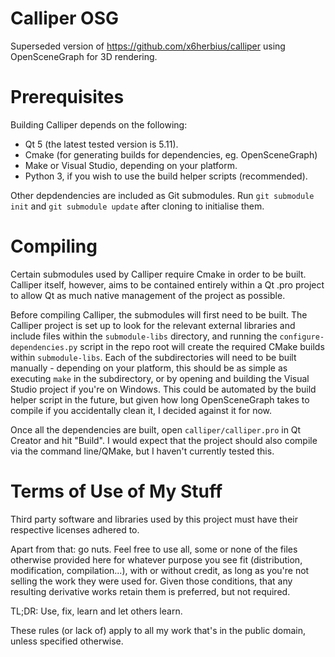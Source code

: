 Calliper OSG
============

Superseded version of https://github.com/x6herbius/calliper using OpenSceneGraph for 3D rendering.

Prerequisites
=============

Building Calliper depends on the following:

* Qt 5 (the latest tested version is 5.11).
* Cmake (for generating builds for dependencies, eg. OpenSceneGraph)
* Make or Visual Studio, depending on your platform.
* Python 3, if you wish to use the build helper scripts (recommended).

Other depdendencies are included as Git submodules. Run `git submodule init` and `git submodule update` after cloning to initialise them.

Compiling
=========

Certain submodules used by Calliper require Cmake in order to be built. Calliper itself, however, aims to be contained entirely within a Qt .pro project to allow Qt as much native management of the project as possible.

Before compiling Calliper, the submodules will first need to be built. The Calliper project is set up to look for the relevant external libraries and include files within the `submodule-libs` directory, and running the `configure-dependencies.py` script in the repo root will create the required CMake builds within `submodule-libs`. Each of the subdirectories will need to be built manually - depending on your platform, this should be as simple as executing `make` in the subdirectory, or by opening and building the Visual Studio project if you're on Windows. This could be automated by the build helper script in the future, but given how long OpenSceneGraph takes to compile if you accidentally clean it, I decided against it for now.

Once all the dependencies are built, open `calliper/calliper.pro` in Qt Creator and hit "Build". I would expect that the project should also compile via the command line/QMake, but I haven't currently tested this.

Terms of Use of My Stuff
========================

Third party software and libraries used by this project must have their respective licenses adhered to.

Apart from that: go nuts. Feel free to use all, some or none of the files otherwise provided here for whatever purpose you see fit (distribution, modification, compilation...), with or without credit, as long as you're not selling the work they were used for. Given those conditions, that any resulting derivative works retain them is preferred, but not required.

TL;DR: Use, fix, learn and let others learn.

These rules (or lack of) apply to all my work that's in the public domain, unless specified otherwise.
